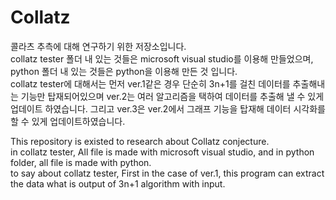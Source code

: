 # Collatz
콜라츠 추측에 대해 연구하기 위한 저장소입니다.  
collatz tester 폴더 내 있는 것들은 microsoft visual studio를 이용해 만들었으며, python 폴더 내 있는 것들은 python을 이용해 만든 것 입니다.  
collatz tester에 대해서는 먼저 ver.1같은 경우 단순히 3n+1를 걸친 데이터를 추출해내는 기능만 탑재되어있으며 ver.2는 여러 알고리즘을 택하여 데이터를 추출해 낼 수 있게 업데이트 하였습니다. 그리고 ver.3은 ver.2에서 그래프 기능을 탑재해 데이터 시각화를 할 수 있게 업데이트하였습니다.

  
This repository is existed to research about Collatz conjecture.  
in collatz tester, All file is made with microsoft visual studio, and in python folder, all file is made with python.  
to say about collatz tester, First in the case of ver.1, this program can extract the data what is output of 3n+1 algorithm with input.
